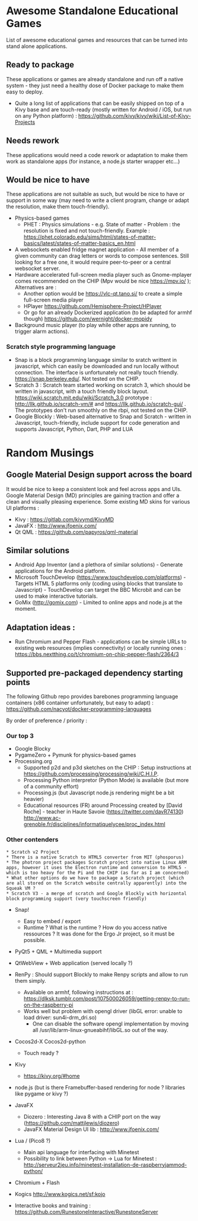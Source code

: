 # Awesome Standalone Educational Games

List of awesome educational games and resources that can be turned into stand alone applications.

## Ready to package
These applications or games are already standalone and run off a native system - they just need a healthy dose of Docker package to make them easy to deploy.
* Quite a long list of applications that can be easily shipped on top of a Kivy base and are touch-ready (mostly written for Android / iOS, but run on any Python platform) : https://github.com/kivy/kivy/wiki/List-of-Kivy-Projects

## Needs rework
These applications would need a code rework or adaptation to make them work as standalone apps (for instance, a node.js starter wrapper etc...)

## Would be nice to have
These applications are not suitable as such, but would be nice to have or support in some way (may need to write a client program, change or adapt the resolution, make them touch-friendly).

* Physics-based games 
    * PHET : Physics simulations - e.g. State of matter - Problem : the resolution is fixed and not touch-friendly. Example : 
https://phet.colorado.edu/sims/html/states-of-matter-basics/latest/states-of-matter-basics_en.html
* A websockets enabled fridge magnet application - All member of a given community can drag letters or words to compose sentences. Still looking for a free one, it would require peer-to-peer or a central websocket server.
* Hardware accelerated full-screen media player such as  Gnome-mplayer comes recommended on the CHIP (Mpv would be nice https://mpv.io/ ); Alternatives are :
    * Another option would be https://vlc-qt.tano.si/ to create a simple full-screen media player
    * HPlayer https://github.com/Hemisphere-Project/HPlayer
    * Or go for an already Dockerized application (to be adapted for armhf though) https://github.com/wernight/docker-mopidy
* Background music player (to play while other apps are running, to trigger alarm actions).

### Scratch style programming language

* Snap is a block programming language similar to sratch writtent in javascript, which can easily be downloaded and run locally without connection. The interface is unfortunately not really touch friendly. https://snap.berkeley.edu/. Not tested on the CHIP. 
* Scratch 3 : Scratch team started working on scratch 3, which should be written in javascript, with a touch friendly block layout. https://wiki.scratch.mit.edu/wiki/Scratch_3.0 prototype : http://llk.github.io/scratch-vm/# and https://llk.github.io/scratch-gui/ . The prototypes don't run smoothly on the rbpi, not tested on the CHIP.
* Google Blockly : Web-based alternative to Snap and Scratch - written in Javascript, touch-friendly, include support for code generation and supports Javascript, Python, Dart, PHP and LUA

# Random Musings 

## Google Material Design support across the board
It would be nice to keep a consistent look and feel across apps and UIs. Google Material Design (MD) principles are gaining traction and offer a clean and visually pleasing experience. Some existing MD skins for various UI platforms :

* Kivy : https://gitlab.com/kivymd/KivyMD
* JavaFX : http://www.jfoenix.com/ 
* Qt QML : https://github.com/papyros/qml-material

## Similar solutions

* Android App Inventor (and a plethora of similar solutions) - Generate applications for the Android platform.
* Microsoft TouchDevelop (https://www.touchdevelop.com/platforms) - Targets HTML 5 platforms only (coding using blocks that translate to Javascript) - TouchDevelop can target the BBC Microbit and can be used to make interactive tutorials.
* GoMix (http://gomix.com) - Limited to online apps and node.js at the moment.

## Adaptation ideas :
* Run Chromium and Pepper Flash - applications can be simple URLs to existing web resources (implies connectivity) or locally running ones : https://bbs.nextthing.co/t/chromium-on-chip-pepper-flash/2364/3 

## Supported pre-packaged dependency starting points

The following Github repo provides barebones programming language containers (x86 container unfortunately, but easy to adapt) : https://github.com/nacyot/docker-programming-languages

By order of preference / priority : 

### Our top 3
* Google Blocky
* PygameZero + Pymunk for physics-based games
* Processing.org
    * Supported p2d and p3d sketches on the CHIP : Setup instructions at https://github.com/processing/processing/wiki/C.H.I.P.
    * Processing Python interpretor (Python Mode) is available (but more of a community effort)
    * Processing.js (but Javascript node.js rendering might be a bit heavier)
    * Educational resources (FR) around Processing created by [David Roche] - teacher in Haute Savoie (https://twitter.com/davR74130) http://www.ac-grenoble.fr/disciplines/informatiquelycee/proc_index.html 

### Other contenders   
    * Scratch v2 Project
    * There is a native Scratch to HTML5 converter from MIT (phosporus)
    * The photron project packages Scratch project into native Linux ARM apps, however it uses the Electron runtime and conversion to HTML5 - which is too heavy for the Pi and the CHIP (as far as I am concerned)
    * What other options do we have to package a Scratch project (which are all stored on the Scratch website centrally apparently) into the Squeak VM ?
    * Scratch V3 - a merge of scratch and Google Blockly with horizontal block programming support (very touchscreen friendly)
* Snap!
    * Easy to embed / export
    * Runtime ? What is the runtime ? How do you access native ressources ? It was done for the Ergo Jr project, so it must be possible.
* PyQt5 + QML + Multimedia support
* QtWebView + Web application (served locally ?)
* RenPy : Should support Blockly to make Renpy scripts and allow to run them simply.
    * Available on armhf, following instructions at : https://dlksk.tumblr.com/post/107500026059/getting-renpy-to-run-on-the-raspberry-pi
    * Works well but problem with opengl driver (libGL error: unable to load driver: sun4i-drm_dri.so)
        * One can disable the software opengl implementation by moving all /usr/lib/arm-linux-gnueabihf/libGL.so out of the way.
* Cocos2d-X Cocos2d-python
    * Touch ready ?
 
* Kivy
    * https://kivy.org/#home

* node.js (but is there Framebuffer-based rendering for node ? libraries like pygame or kivy ?)
* JavaFX
    * Diozero : Interesting Java 8 with a CHIP port on the way (https://github.com/mattjlewis/diozero)
    * JavaFX Material Design UI lib : http://www.jfoenix.com/ 
* Lua / (Pico8 ?)
   * Main api language for interfacing with Minetest
   * Possibility to link between Python -> Lua for Minetest : http://serveur2jeu.info/minetest-installation-de-raspberryjammod-python/
* Chromium + Flash
* Kogics http://www.kogics.net/sf:kojo
* Interactive books and training : https://github.com/RunestoneInteractive/RunestoneServer
